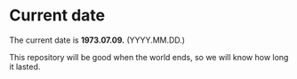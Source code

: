 # Current date

The current date is **1973.07.09.** (YYYY.MM.DD.)

This repository will be good when the world ends, so we will know how long it lasted.